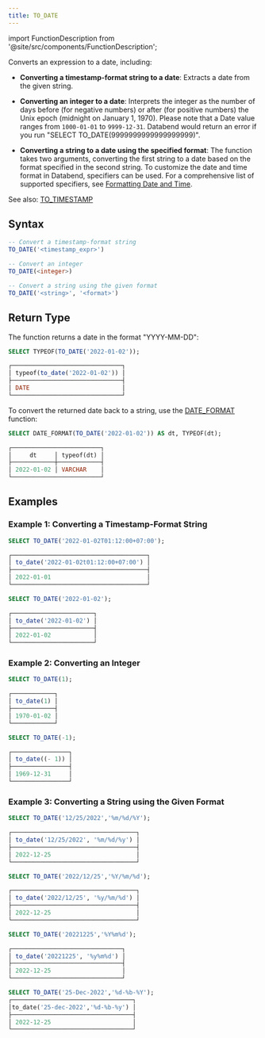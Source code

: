 ```yaml
---
title: TO_DATE
---
```

import FunctionDescription from '@site/src/components/FunctionDescription';

<FunctionDescription description="Introduced or updated: v1.1.39"/>

Converts an expression to a date, including:

- **Converting a timestamp-format string to a date**: Extracts a date from the given string.

- **Converting an integer to a date**: Interprets the integer as the number of days before (for negative numbers) or after (for positive numbers) the Unix epoch (midnight on January 1, 1970). Please note that a Date value ranges from `1000-01-01` to `9999-12-31`. Databend would return an error if you run "SELECT TO_DATE(9999999999999999999)".

- **Converting a string to a date using the specified format**: The function takes two arguments, converting the first string to a date based on the format specified in the second string. To customize the date and time format in Databend, specifiers can be used. For a comprehensive list of supported specifiers, see [Formatting Date and Time](../../00-sql-reference/10-data-types/20-data-type-time-date-types.md#formatting-date-and-time).


See also: [TO_TIMESTAMP](to-timestamp)

## Syntax

```sql
-- Convert a timestamp-format string
TO_DATE('<timestamp_expr>')

-- Convert an integer
TO_DATE(<integer>)

-- Convert a string using the given format
TO_DATE('<string>', '<format>')
```

## Return Type

The function returns a date in the format "YYYY-MM-DD":

```sql
SELECT TYPEOF(TO_DATE('2022-01-02'));

┌───────────────────────────────┐
│ typeof(to_date('2022-01-02')) │
├───────────────────────────────┤
│ DATE                          │
└───────────────────────────────┘
```

To convert the returned date back to a string, use the [DATE_FORMAT](date-format.md) function:

```sql
SELECT DATE_FORMAT(TO_DATE('2022-01-02')) AS dt, TYPEOF(dt);

┌─────────────────────────┐
│     dt     │ typeof(dt) │
├────────────┼────────────┤
│ 2022-01-02 │ VARCHAR    │
└─────────────────────────┘
```

## Examples

### Example 1: Converting a Timestamp-Format String

```sql
SELECT TO_DATE('2022-01-02T01:12:00+07:00');

┌──────────────────────────────────────┐
│ to_date('2022-01-02t01:12:00+07:00') │
├──────────────────────────────────────┤
│ 2022-01-01                           │
└──────────────────────────────────────┘

SELECT TO_DATE('2022-01-02');

┌───────────────────────┐
│ to_date('2022-01-02') │
├───────────────────────┤
│ 2022-01-02            │
└───────────────────────┘
```

### Example 2: Converting an Integer

```sql
SELECT TO_DATE(1);

┌────────────┐
│ to_date(1) │
├────────────┤
│ 1970-01-02 │
└────────────┘

SELECT TO_DATE(-1);

┌────────────────┐
│ to_date((- 1)) │
├────────────────┤
│ 1969-12-31     │
└────────────────┘
```

### Example 3: Converting a String using the Given Format

```sql
SELECT TO_DATE('12/25/2022','%m/%d/%Y');

┌───────────────────────────────────┐
│ to_date('12/25/2022', '%m/%d/%y') │
├───────────────────────────────────┤
│ 2022-12-25                        │
└───────────────────────────────────┘

SELECT TO_DATE('2022/12/25','%Y/%m/%d');

┌───────────────────────────────────┐
│ to_date('2022/12/25', '%y/%m/%d') │
├───────────────────────────────────┤
│ 2022-12-25                        │
└───────────────────────────────────┘

SELECT TO_DATE('20221225','%Y%m%d');

┌───────────────────────────────┐
│ to_date('20221225', '%y%m%d') │
├───────────────────────────────┤
│ 2022-12-25                    │
└───────────────────────────────┘

SELECT TO_DATE('25-Dec-2022','%d-%b-%Y');
┌──────────────────────────────────┐
│to_date('25-dec-2022','%d-%b-%y') │
├──────────────────────────────────┤
│ 2022-12-25                       │
└──────────────────────────────────┘
```